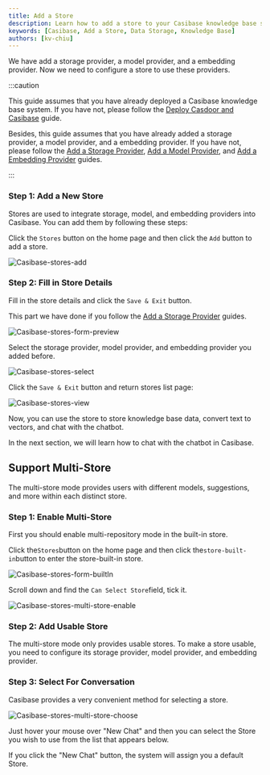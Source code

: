 ```yaml
---
title: Add a Store
description: Learn how to add a store to your Casibase knowledge base system.
keywords: [Casibase, Add a Store, Data Storage, Knowledge Base]
authors: [kv-chiu]
---
```


We have add a storage provider, a model provider, and a embedding provider. Now we need to configure a store to use these providers.

:::caution

This guide assumes that you have already deployed a Casibase knowledge base system. If you have not, please follow the [Deploy Casdoor and Casibase](./deploy-casdoor-and-casibase.md) guide.

Besides, this guide assumes that you have already added a storage provider, a model provider, and a embedding provider. If you have not, please follow the [Add a Storage Provider](./add-a-storage-provider.md), [Add a Model Provider](./add-a-model-provider.md), and [Add a Embedding Provider](./add-a-embedding-provider.md) guides.

:::

### Step 1: Add a New Store

Stores are used to integrate storage, model, and embedding providers into Casibase. You can add them by following these steps:

Click the `Stores` button on the home page and then click the `Add` button to add a store.

![Casibase-stores-add](/img/walkthrough-guides/casibase-stores-add.png)

### Step 2: Fill in Store Details

Fill in the store details and click the `Save & Exit` button.

This part we have done if you follow the [Add a Storage Provider](./add-a-storage-provider.md) guides.

![Casibase-stores-form-preview](/img/walkthrough-guides/casibase-stores-form-preview.png)

Select the storage provider, model provider, and embedding provider you added before.

![Casibase-stores-select](/img/walkthrough-guides/casibase-stores-select.png)

Click the `Save & Exit` button and return stores list page:

![Casibase-stores-view](/img/walkthrough-guides/casibase-stores-view.png)

Now, you can use the store to store knowledge base data, convert text to vectors, and chat with the chatbot.

In the next section, we will learn how to chat with the chatbot in Casibase.

## Support Multi-Store

The multi-store mode provides users with different models, suggestions, and more within each distinct store.

### Step 1: Enable Multi-Store

First you should enable multi-repository mode in the built-in store.

Click the`Stores`button on the home page and then click the`store-built-in`button to enter the store-built-in store.

![Casibase-stores-form-builtIn](/img/walkthrough-guides/casibase-stores-form-builtIn.png)

Scroll down and find the `Can Select Store`field, tick it.

![Casibase-stores-multi-store-enable](/img/walkthrough-guides/casibase-stores-multi-store-enable.png)

### Step 2: Add Usable Store

The multi-store mode only provides usable stores. To make a store usable, you need to configure its storage provider, model provider, and embedding provider.

### Step 3: Select For Conversation

Casibase provides a very convenient method for selecting a store.

![Casibase-stores-multi-store-choose](/img/walkthrough-guides/casibase-stores-multi-store-choose.png)

Just hover your mouse over "New Chat" and then you can select the Store you wish to use from the list that appears below.

If you click the "New Chat" button, the system will assign you a default Store.
